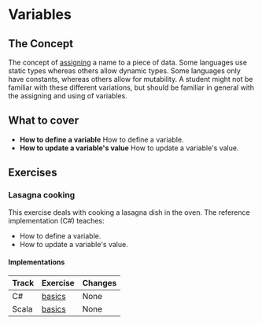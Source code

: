# Variables

## The Concept

The concept of [assigning][concept-assignment] a name to a piece of data. Some languages use static types whereas others allow dynamic types. Some languages only have constants, whereas others allow for mutability. A student might not be familiar with these different variations, but should be familiar in general with the assigning and using of variables.

## What to cover

- **How to define a variable** How to define a variable.
- **How to update a variable's value** How to update a variable's value.

## Exercises

### Lasagna cooking

This exercise deals with cooking a lasagna dish in the oven. The reference implementation (C#) teaches:

- How to define a variable.
- How to update a variable's value.

#### Implementations

| Track | Exercise                        | Changes |
| ----- | ------------------------------- | ------- |
| C#    | [basics][implementation-csharp] | None    |
| Scala | [basics][implementation-scala]  | None    |

[implementation-csharp]: ../../languages/csharp/exercises/concept/basics/.docs/introduction.md
[implementation-scala]: ../../languages/scala/exercises/concept/basics/.docs/introduction.md
[concept-assignment]: ./assignment.md
